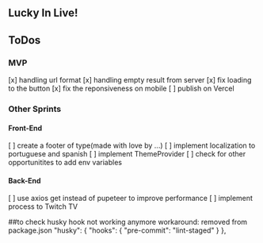 ## Lucky In Live!

## ToDos

### MVP 
[x] handling url format
[x] handling empty result from server
[x] fix loading to the button
[x] fix the reponsiveness on mobile
[ ] publish on Vercel


### Other Sprints
#### Front-End
[ ] create a footer of type(made with love by ...)
[ ] implement localization to portuguese and spanish
[ ] implement ThemeProvider
[ ] check for other opportunitites to add env variables

#### Back-End
[ ] use axios get instead of pupeteer to improve performance
[ ] implement process to Twitch TV 

##to check
husky hook not working anymore
workaround: removed from package.json
 "husky": {
    "hooks": {
      "pre-commit": "lint-staged"
    }
  },